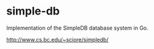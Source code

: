 # simple-db

Implementation of the SimpleDB database system in Go.

http://www.cs.bc.edu/~sciore/simpledb/